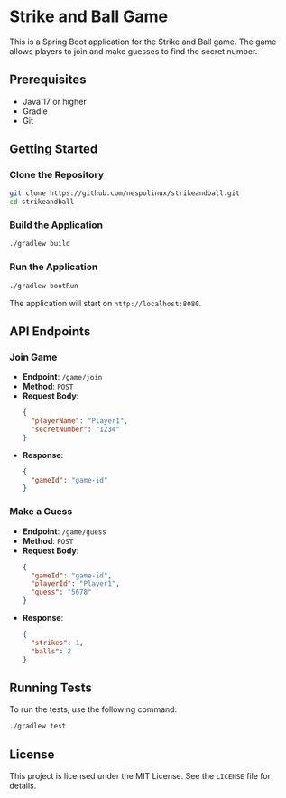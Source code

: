 # Strike and Ball Game

This is a Spring Boot application for the Strike and Ball game. The game allows players to join and make guesses to find the secret number.

## Prerequisites

- Java 17 or higher
- Gradle
- Git

## Getting Started

### Clone the Repository

```bash
git clone https://github.com/nespolinux/strikeandball.git
cd strikeandball
```

### Build the Application

```bash
./gradlew build
```

### Run the Application

```bash
./gradlew bootRun
```

The application will start on `http://localhost:8080`.

## API Endpoints

### Join Game

- **Endpoint**: `/game/join`
- **Method**: `POST`
- **Request Body**:
  ```json
  {
    "playerName": "Player1",
    "secretNumber": "1234"
  }
  ```
- **Response**:
  ```json
  {
    "gameId": "game-id"
  }
  ```

### Make a Guess

- **Endpoint**: `/game/guess`
- **Method**: `POST`
- **Request Body**:
  ```json
  {
    "gameId": "game-id",
    "playerId": "Player1",
    "guess": "5678"
  }
  ```
- **Response**:
  ```json
  {
    "strikes": 1,
    "balls": 2
  }
  ```

## Running Tests

To run the tests, use the following command:

```bash
./gradlew test
```

## License

This project is licensed under the MIT License. See the `LICENSE` file for details.